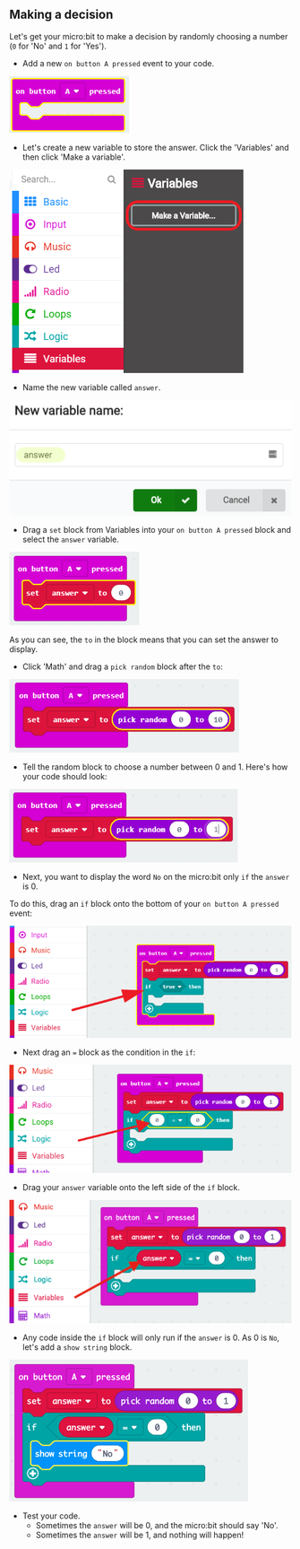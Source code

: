 ## Making a decision

Let's get your micro:bit to make a decision by randomly choosing a number (`0` for 'No' and `1` for 'Yes').

+ Add a new `on button A pressed` event to your code.

![screenshot](images/fortune-on-a-pressed.png)

+ Let's create a new variable to store the answer. Click the 'Variables' and then click 'Make a variable'.

![знімок екрану](images/fortune-variables.png)

+ Name the new variable called `answer`.

![скріншот](images/fortune-answer.png)

+ Drag a `set` block from Variables into your `on button A pressed` block and select the `answer` variable.

![скріншот](images/fortune-set.png)

As you can see, the `to` in the block means that you can set the answer to display.

+ Click 'Math' and drag a `pick random` block after the `to`:

![скріншот](images/fortune-random.png)

+ Tell the random block to choose a number between 0 and 1. Here's how your code should look:

![Знімок екрану](images/fortune-random-1.png)

+ Next, you want to display the word `No` on the micro:bit only `if` the `answer` is 0.

To do this, drag an `if` block onto the bottom of your `on button A pressed` event:

![знімок екрану](images/fortune-if.png)

+ Next drag an `=` block as the condition in the `if`:

![скріншот](images/fortune-equals.png)

+ Drag your `answer` variable onto the left side of the `if` block.

![скріншот](images/fortune-if-finished.png)

+ Any code inside the `if` block will only run if the `answer` is 0. As 0 is `No`, let's add a `show string` block.

![скріншот](images/fortune-no.png)

+ Test your code. 
    + Sometimes the `answer` will be 0, and the micro:bit should say 'No'.
    + Sometimes the `answer` will be 1, and nothing will happen!